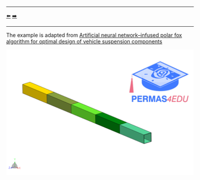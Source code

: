 ***
[⬅️](../023/README.md "Previous example")
[➡️](../025/README.md "Next example")
***

The example is adapted from [Artificial neural network–infused polar fox algorithm for optimal design of vehicle suspension components](https://doi.org/10.1515/mt-2025-0043)

![Box beam](boxbeam.png)
